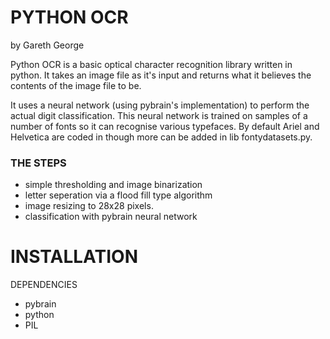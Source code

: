 # PYTHON OCR
by Gareth George

Python OCR is a basic optical character recognition library written in python. It takes an image file as it's input and returns what it believes the contents of the image file to be.

It uses a neural network (using pybrain's implementation) to perform the actual digit classification. This neural network is trained on samples of a number of fonts so it can recognise various typefaces. By default Ariel and Helvetica are coded in though more can be added in lib fontydatasets.py.

### THE STEPS
 - simple thresholding and image binarization
 - letter seperation via a flood fill type algorithm
 - image resizing to 28x28 pixels.
 - classification with pybrain neural network

# INSTALLATION

DEPENDENCIES
 - pybrain
 - python
 - PIL

